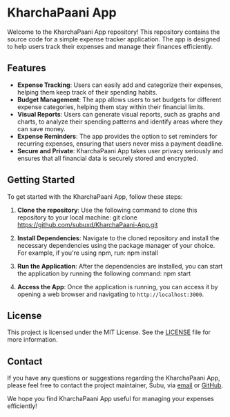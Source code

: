 # KharchaPaani App

Welcome to the KharchaPaani App repository! This repository contains the source code for a simple expense tracker application. The app is designed to help users track their expenses and manage their finances efficiently.

## Features

- **Expense Tracking**: Users can easily add and categorize their expenses, helping them keep track of their spending habits.
- **Budget Management**: The app allows users to set budgets for different expense categories, helping them stay within their financial limits.
- **Visual Reports**: Users can generate visual reports, such as graphs and charts, to analyze their spending patterns and identify areas where they can save money.
- **Expense Reminders**: The app provides the option to set reminders for recurring expenses, ensuring that users never miss a payment deadline.
- **Secure and Private**: KharchaPaani App takes user privacy seriously and ensures that all financial data is securely stored and encrypted.

## Getting Started

To get started with the KharchaPaani App, follow these steps:

1. **Clone the repository**: Use the following command to clone this repository to your local machine: git clone https://github.com/subuxd/KharchaPaani-App.git

2. **Install Dependencies**: Navigate to the cloned repository and install the necessary dependencies using the package manager of your choice. For example, if you're using npm, run: npm install

3. **Run the Application**: After the dependencies are installed, you can start the application by running the following command: npm start

4. **Access the App**: Once the application is running, you can access it by opening a web browser and navigating to `http://localhost:3000`.


## License

This project is licensed under the MIT License. See the [LICENSE](LICENSE) file for more information.

## Contact

If you have any questions or suggestions regarding the KharchaPaani App, please feel free to contact the project maintainer, Subu, via [email](mailto:subhamksingh01@gmail.com) or [GitHub](https://github.com/subuxd).

We hope you find KharchaPaani App useful for managing your expenses efficiently!


